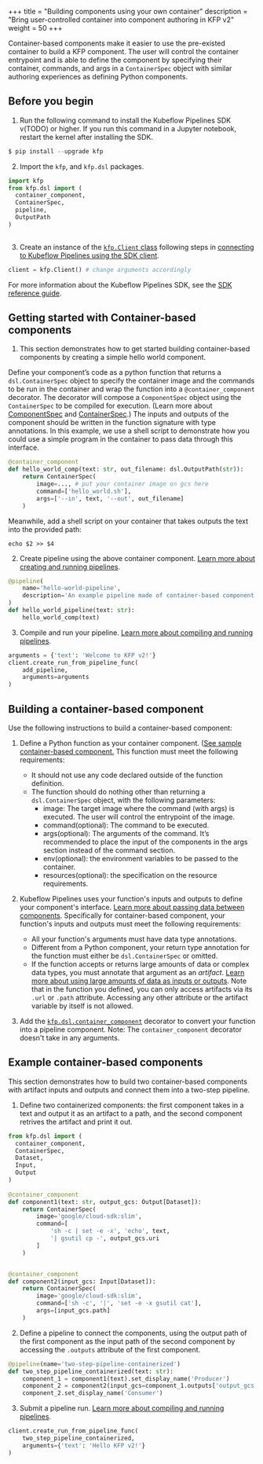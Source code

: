 +++
title = "Building components using your own container"
description = "Bring user-controlled container into component authoring in KFP v2"
weight = 50
+++

Container-based components make it easier to use the pre-existed container to build a KFP component. 
The user will control the container entrypoint and is able to define the component by specifying their container, commands, and args in a `ContainerSpec` object with similar authoring experiences as defining Python components. 


## Before you begin

1. Run the following command to install the Kubeflow Pipelines SDK v(TODO) or higher. If you run this command in a Jupyter notebook, restart the kernel after installing the SDK. 

```python
$ pip install --upgrade kfp
```

2. Import the `kfp`, and `kfp.dsl` packages.

```python
import kfp
from kfp.dsl import (
  container_component,
  ContainerSpec,
  pipeline,
  OutputPath
)
 
```

3. Create an instance of the [`kfp.Client` class][kfp-client] following steps in [connecting to Kubeflow Pipelines using the SDK client][connect-api].


```python
client = kfp.Client() # change arguments accordingly
```

For more information about the Kubeflow Pipelines SDK, see the [SDK reference guide][sdk-ref].


## Getting started with Container-based components

1. This section demonstrates how to get started building container-based components by creating a simple hello world component.

Define your component’s code as a python function that returns a `dsl.ContainerSpec` object to specify the container image and the commands to be run in the container and wrap the function into a `@container_component` decorator. The decorator will compose a `ComponentSpec` object using the `ContainerSpec` to be compiled for execution. (Learn more about [ComponentSpec][dsl-component-spec] and [ContainerSpec][dsl-container-spec].) The inputs and outputs of the component should be written in the function signature with type annotations. In this example, we use a shell script to demonstrate how you could use a simple program in the container to pass data through this interface.  
  <!-- TODO: add hyperlink to source code of ContainerSpec  -->

```python
@container_component
def hello_world_comp(text: str, out_filename: dsl.OutputPath(str)):
    return ContainerSpec(
        image=..., # put your container image on gcs here
        command=['hello_world.sh'],
        args=['--in', text, '--out', out_filename]
    )
```

Meanwhile, add a shell script on your container that takes outputs the text into the provided path:
```shell
echo $2 >> $4
```

2. Create pipeline using the above container component. [Learn more about creating and running pipelines][build-pipelines].

```python
@pipeline(
    name='hello-world-pipeline',
    description='An example pipeline made of container-based component.'
)
def hello_world_pipeline(text: str):
    hello_world_comp(text)
```

3. Compile and run your pipeline. [Learn more about compiling and running pipelines][build-pipelines].

```python
arguments = {'text': 'Welcome to KFP v2!'}
client.create_run_from_pipeline_func(
    add_pipeline,
    arguments=arguments
)
```

## Building a container-based component
Use the following instructions to build a container-based component:

<a name="standalone"></a>

1.  Define a Python function as your container component. ([See sample container-based component.](#container-comp-example) This function must meet the following
    requirements:

    *   It should not use any code declared outside of the function definition.
    *   The function should do nothing other than returning a `dsl.ContainerSpec`
        object, with the following parameters:
        * image: The target image where the command (with args) is executed. The user will control the entrypoint of the image.
        * command(optional): The command to be executed. 
        * args(optional): The arguments of the command. It’s recommended to place the input of the     components in the args section instead of the command section. 
        * env(optional): the environment variables to be passed to the container.
        * resources(optional): the specification on the resource requirements.


2.  Kubeflow Pipelines uses your function's inputs and outputs to define your
    component's interface. [Learn more about passing data between
    components][passing-data]. Specifically for container-based component, 
    your function's inputs and outputs must meet the following requirements:
    
    *   All your function's arguments must have data type annotations.
    *   Different from a Python component, your return type annotation for the function 
        must either be `dsl.ContainerSpec` or omitted. 
    *   If the function accepts or returns large amounts of data or complex
        data types, you must annotate that argument as an _artifact_.
        [Learn more about using large amounts of data as inputs or outputs][pass-by-file]. Note 
        that in the function you defined, you can only access artifacts via its `.url` or `.path` attribute. Accessing any other attribute or the artifact variable by itself is not allowed. 
      
3.  Add the [`kfp.dsl.container_component`][dsl-container-component] decorator to convert your function
    into a pipeline component. Note: The `container_component` decorator doesn't take in any arguments.

## Example container-based components

<a name="container-comp-example"></a>
This section demonstrates how to build two container-based components with artifact inputs and outputs and connect them into a two-step pipeline.

1. Define two containerized components: the first component takes in a text and output it as an artifact to a path, and the second component retrives the artifact and print it out.  

```python
from kfp.dsl import (
  container_component,
  ContainerSpec,
  Dataset,
  Input, 
  Output
) 
  
@container_component
def component1(text: str, output_gcs: Output[Dataset]):
    return ContainerSpec(
        image='google/cloud-sdk:slim',
        command=[
            'sh -c | set -e -x', 'echo', text, 
            '| gsutil cp -', output_gcs.uri
        ]
    )


@container_component
def component2(input_gcs: Input[Dataset]):
    return ContainerSpec(
        image='google/cloud-sdk:slim',
        command=['sh -c', '|', 'set -e -x gsutil cat'],
        args=[input_gcs.path]
    )
```

2. Define a pipeline to connect the components, using the output path of the first component as the input path of the second component by accessing the `.outputs` attribute of the first component.  

```python
@pipeline(name='two-step-pipeline-containerized')
def two_step_pipeline_containerized(text: str):
    component_1 = component1(text).set_display_name('Producer')
    component_2 = component2(input_gcs=component_1.outputs['output_gcs'])
    component_2.set_display_name('Consumer')
```

3. Submit a pipeline run. [Learn more about compiling and running pipelines][build-pipelines].

```python
client.create_run_from_pipeline_func(
    two_step_pipeline_containerized,
    arguments={'text': 'Hello KFP v2!'}
)
```

<!-- TODO: fill in the links below in the new docs -->
[build-pipelines]: /docs/components/pipelines/quickstart
[connect-api]: https://www.kubeflow.org/docs/components/pipelines/sdk/connect-api
[dsl-component-spec]: TODO
[dsl-container-spec]: TODO
[dsl-container-component]: TODO
[kfp-client]: https://kubeflow-pipelines.readthedocs.io/en/latest/source/kfp.client.html#kfp.Client
[passing-data]: TODO
[pass-by-file]: TODO
[sdk-ref]: https://kubeflow-pipelines.readthedocs.io/en/stable/index.html
<!-- TODO: suggest added to the same section as passing data -->
